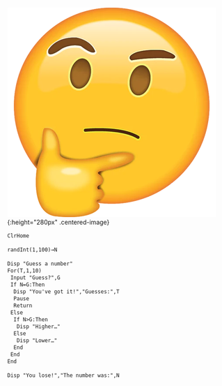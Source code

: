![thinking](/images/thinking.webp){:height="280px" .centered-image}

```basic
ClrHome

randInt(1,100)→N

Disp "Guess a number"
For(T,1,10)
 Input "Guess?",G
 If N=G:Then
  Disp "You've got it!","Guesses:",T
  Pause 
  Return
 Else
  If N>G:Then
   Disp "Higher…"
  Else
   Disp "Lower…"
  End
 End
End

Disp "You lose!","The number was:",N
```